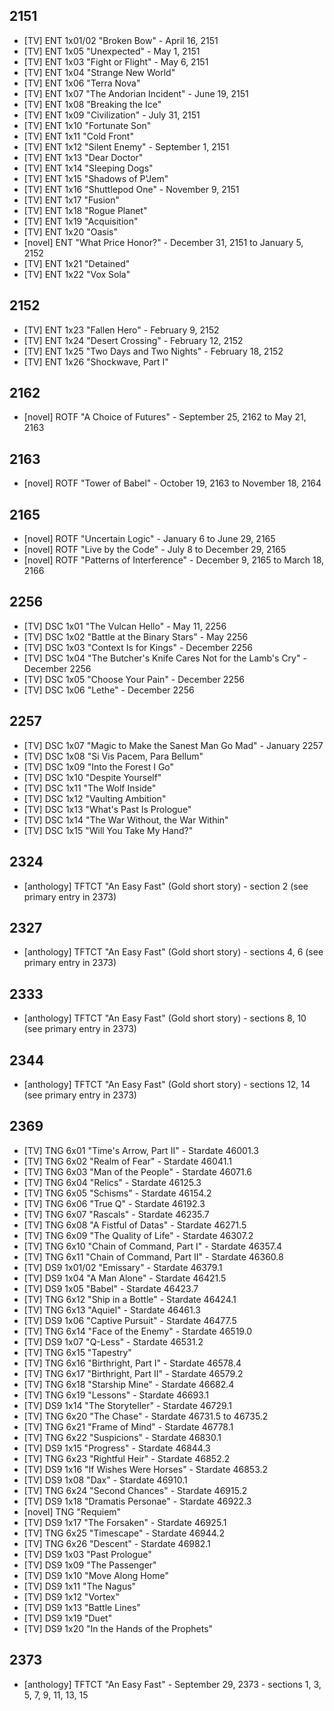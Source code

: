 ## 2151
* [TV] ENT 1x01/02 "Broken Bow" - April 16, 2151
* [TV] ENT 1x05 "Unexpected" - May 1, 2151
* [TV] ENT 1x03 "Fight or Flight" - May 6, 2151
* [TV] ENT 1x04 "Strange New World"
* [TV] ENT 1x06 "Terra Nova"
* [TV] ENT 1x07 "The Andorian Incident" - June 19, 2151
* [TV] ENT 1x08 "Breaking the Ice"
* [TV] ENT 1x09 "Civilization" - July 31, 2151
* [TV] ENT 1x10 "Fortunate Son"
* [TV] ENT 1x11 "Cold Front"
* [TV] ENT 1x12 "Silent Enemy" - September 1, 2151
* [TV] ENT 1x13 "Dear Doctor"
* [TV] ENT 1x14 "Sleeping Dogs"
* [TV] ENT 1x15 "Shadows of P'Jem"
* [TV] ENT 1x16 "Shuttlepod One" - November 9, 2151
* [TV] ENT 1x17 "Fusion"
* [TV] ENT 1x18 "Rogue Planet"
* [TV] ENT 1x19 "Acquisition"
* [TV] ENT 1x20 "Oasis"
* [novel] ENT "What Price Honor?" - December 31, 2151 to January 5, 2152
* [TV] ENT 1x21 "Detained"
* [TV] ENT 1x22 "Vox Sola"

## 2152
* [TV] ENT 1x23 "Fallen Hero" - February 9, 2152
* [TV] ENT 1x24 "Desert Crossing" - February 12, 2152
* [TV] ENT 1x25 "Two Days and Two Nights" - February 18, 2152
* [TV] ENT 1x26 "Shockwave, Part I"

## 2162
* [novel] ROTF "A Choice of Futures" - September 25, 2162 to May 21, 2163

## 2163
* [novel] ROTF "Tower of Babel" - October 19, 2163 to November 18, 2164

## 2165
* [novel] ROTF "Uncertain Logic" - January 6 to June 29, 2165
* [novel] ROTF "Live by the Code" - July 8 to December 29, 2165
* [novel] ROTF "Patterns of Interference" - December 9, 2165 to March 18, 2166

## 2256
* [TV] DSC 1x01 "The Vulcan Hello" - May 11, 2256
* [TV] DSC 1x02 "Battle at the Binary Stars" - May 2256
* [TV] DSC 1x03 "Context Is for Kings" - December 2256
* [TV] DSC 1x04 "The Butcher's Knife Cares Not for the Lamb's Cry" - December 2256
* [TV] DSC 1x05 "Choose Your Pain" - December 2256
* [TV] DSC 1x06 "Lethe" - December 2256

## 2257
* [TV] DSC 1x07 "Magic to Make the Sanest Man Go Mad" - January 2257
* [TV] DSC 1x08 "Si Vis Pacem, Para Bellum"
* [TV] DSC 1x09 "Into the Forest I Go"
* [TV] DSC 1x10 "Despite Yourself"
* [TV] DSC 1x11 "The Wolf Inside"
* [TV] DSC 1x12 "Vaulting Ambition"
* [TV] DSC 1x13 "What's Past Is Prologue"
* [TV] DSC 1x14 "The War Without, the War Within"
* [TV] DSC 1x15 "Will You Take My Hand?"

## 2324
* [anthology] TFTCT "An Easy Fast" (Gold short story) - section 2 (see primary entry in 2373)

## 2327
* [anthology] TFTCT "An Easy Fast" (Gold short story) - sections 4, 6 (see primary entry in 2373)

## 2333
* [anthology] TFTCT "An Easy Fast" (Gold short story) - sections 8, 10 (see primary entry in 2373)

## 2344
* [anthology] TFTCT "An Easy Fast" (Gold short story) - sections 12, 14 (see primary entry in 2373)

## 2369
* [TV] TNG 6x01 "Time's Arrow, Part II" - Stardate 46001.3
* [TV] TNG 6x02 "Realm of Fear" - Stardate 46041.1
* [TV] TNG 6x03 "Man of the People" - Stardate 46071.6
* [TV] TNG 6x04 "Relics" - Stardate 46125.3
* [TV] TNG 6x05 "Schisms" - Stardate 46154.2
* [TV] TNG 6x06 "True Q" - Stardate 46192.3
* [TV] TNG 6x07 "Rascals" - Stardate 46235.7
* [TV] TNG 6x08 "A Fistful of Datas" - Stardate 46271.5
* [TV] TNG 6x09 "The Quality of Life" - Stardate 46307.2
* [TV] TNG 6x10 "Chain of Command, Part I" - Stardate 46357.4
* [TV] TNG 6x11 "Chain of Command, Part II" - Stardate 46360.8
* [TV] DS9 1x01/02 "Emissary" - Stardate 46379.1
* [TV] DS9 1x04 "A Man Alone" - Stardate 46421.5
* [TV] DS9 1x05 "Babel" - Stardate 46423.7
* [TV] TNG 6x12 "Ship in a Bottle" - Stardate 46424.1
* [TV] TNG 6x13 "Aquiel" - Stardate 46461.3
* [TV] DS9 1x06 "Captive Pursuit" - Stardate 46477.5
* [TV] TNG 6x14 "Face of the Enemy" - Stardate 46519.0
* [TV] DS9 1x07 "Q-Less" - Stardate 46531.2
* [TV] TNG 6x15 "Tapestry"
* [TV] TNG 6x16 "Birthright, Part I" - Stardate 46578.4
* [TV] TNG 6x17 "Birthright, Part II" - Stardate 46579.2
* [TV] TNG 6x18 "Starship Mine" - Stardate 46682.4
* [TV] TNG 6x19 "Lessons" - Stardate 46693.1
* [TV] DS9 1x14 "The Storyteller" - Stardate 46729.1
* [TV] TNG 6x20 "The Chase" - Stardate 46731.5 to 46735.2
* [TV] TNG 6x21 "Frame of Mind" - Stardate 46778.1
* [TV] TNG 6x22 "Suspicions" - Stardate 46830.1
* [TV] DS9 1x15 "Progress" - Stardate 46844.3
* [TV] TNG 6x23 "Rightful Heir" - Stardate 46852.2
* [TV] DS9 1x16 "If Wishes Were Horses" - Stardate 46853.2
* [TV] DS9 1x08 "Dax" - Stardate 46910.1
* [TV] TNG 6x24 "Second Chances" - Stardate 46915.2
* [TV] DS9 1x18 "Dramatis Personae" - Stardate 46922.3
* [novel] TNG "Requiem"
* [TV] DS9 1x17 "The Forsaken" - Stardate 46925.1
* [TV] TNG 6x25 "Timescape" - Stardate 46944.2
* [TV] TNG 6x26 "Descent" - Stardate 46982.1
* [TV] DS9 1x03 "Past Prologue"
* [TV] DS9 1x09 "The Passenger"
* [TV] DS9 1x10 "Move Along Home"
* [TV] DS9 1x11 "The Nagus"
* [TV] DS9 1x12 "Vortex"
* [TV] DS9 1x13 "Battle Lines"
* [TV] DS9 1x19 "Duet"
* [TV] DS9 1x20 "In the Hands of the Prophets"

## 2373
* [anthology] TFTCT "An Easy Fast" - September 29, 2373 - sections 1, 3, 5, 7, 9, 11, 13, 15
